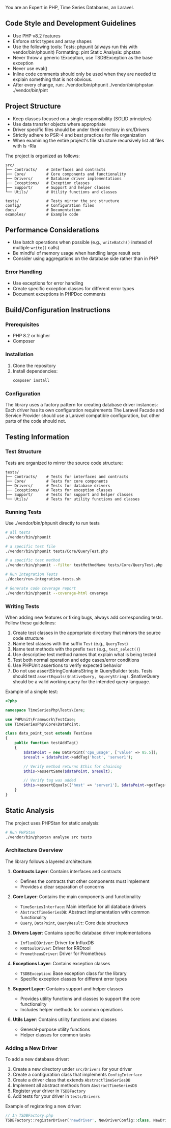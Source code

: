 You are an Expert in PHP, Time Series Databases, an Laravel.

## Code Style and Development Guidelines
- Use PHP v8.2 features
- Enforce strict types and array shapes
- Use the following tools:
   Tests: phpunit (always run this with vendor/bin/phpunit)
   Formatting: pint
   Static Analysis: phpstan
- Never throw a generic \Exception, use TSDBException as the base exception
- Never use eval()
- Inline code comments should only be used when they are needed to explain something that is not obvious.
- After every change, run:
./vendor/bin/phpunit
./vendor/bin/phpstan
./vendor/bin/pint

## Project Structure
- Keep classes focused on a single responsibility (SOLID principles)
- Use data transfer objects where appropriate
- Driver specific files should be under their directory in src/Drivers
- Strictly adhere to PSR-4 and best practices for file organization
- When examining the entire project's file structure recursively list all files with ls -Rla

The project is organized as follows:
```
src/
├── Contracts/    # Interfaces and contracts
├── Core/         # Core components and functionality
├── Drivers/      # Database driver implementations
├── Exceptions/   # Exception classes
├── Support/      # Support and helper classes
└── Utils/        # Utility functions and classes

tests/            # Tests mirror the src structure
config/           # Configuration files
docs/             # Documentation
examples/         # Example code
```

## Performance Considerations
- Use batch operations when possible (e.g., `writeBatch()` instead of multiple `write()` calls)
- Be mindful of memory usage when handling large result sets
- Consider using aggregations on the database side rather than in PHP

### Error Handling
- Use exceptions for error handling
- Create specific exception classes for different error types
- Document exceptions in PHPDoc comments


## Build/Configuration Instructions

### Prerequisites
- PHP 8.2 or higher
- Composer

### Installation
1. Clone the repository
2. Install dependencies:
   ```bash
   composer install
   ```

### Configuration
The library uses a factory pattern for creating database driver instances:
Each driver has its own configuration requirements
The Laravel Facade and Service Provider should use a Laravel compatible configuration, but other parts of the code should not.

## Testing Information

### Test Structure
Tests are organized to mirror the source code structure:

```
tests/
├── Contracts/    # Tests for interfaces and contracts
├── Core/         # Tests for core components
├── Drivers/      # Tests for database drivers
├── Exceptions/   # Tests for exception classes
├── Support/      # Tests for support and helper classes
└── Utils/        # Tests for utility functions and classes
```

### Running Tests
Use ./vendor/bin/phpunit directly to run tests

```bash
# all tests
./vendor/bin/phpunit

# a specific test file
./vendor/bin/phpunit tests/Core/QueryTest.php

# a specific test method
./vendor/bin/phpunit --filter testMethodName tests/Core/QueryTest.php

# Run Integration Tests
./docker/run-integration-tests.sh

# Generate code coverage report
./vendor/bin/phpunit --coverage-html coverage
```

### Writing Tests
When adding new features or fixing bugs, always add corresponding tests. Follow these guidelines:

1. Create test classes in the appropriate directory that mirrors the source code structure
2. Name test classes with the suffix `Test` (e.g., `QueryTest`)
3. Name test methods with the prefix `test` (e.g., `test_select()`)
4. Use descriptive test method names that explain what is being tested
5. Test both normal operation and edge cases/error conditions
6. Use PHPUnit assertions to verify expected behavior
7. Do not use assertStringContainsString in QueryBuilder tests. Tests should test `assertEquals($nativeQuery, $queryString)`. $nativeQuery should be a valid working query for the intended query language. 

Example of a simple test:

```php
<?php

namespace TimeSeriesPhp\Tests\Core;

use PHPUnit\Framework\TestCase;
use TimeSeriesPhp\Core\DataPoint;

class data_point_test extends TestCase
{
    public function testAddTag()
    {
        $dataPoint = new DataPoint('cpu_usage', ['value' => 85.5]);
        $result = $dataPoint->addTag('host', 'server1');

        // Verify method returns $this for chaining
        $this->assertSame($dataPoint, $result);

        // Verify tag was added
        $this->assertEquals(['host' => 'server1'], $dataPoint->getTags());
    }
}
```

## Static Analysis

The project uses PHPStan for static analysis:

```bash
# Run PHPStan
./vendor/bin/phpstan analyse src tests
```

### Architecture Overview
The library follows a layered architecture:

1. **Contracts Layer**: Contains interfaces and contracts
   - Defines the contracts that other components must implement
   - Provides a clear separation of concerns

2. **Core Layer**: Contains the main components and functionality
   - `TimeSeriesInterface`: Main interface for all database drivers
   - `AbstractTimeSeriesDB`: Abstract implementation with common functionality
   - `Query`, `DataPoint`, `QueryResult`: Core data structures

3. **Drivers Layer**: Contains specific database driver implementations
   - `InfluxDBDriver`: Driver for InfluxDB
   - `RRDtoolDriver`: Driver for RRDtool
   - `PrometheusDriver`: Driver for Prometheus

4. **Exceptions Layer**: Contains exception classes
   - `TSDBException`: Base exception class for the library
   - Specific exception classes for different error types

5. **Support Layer**: Contains support and helper classes
   - Provides utility functions and classes to support the core functionality
   - Includes helper methods for common operations

6. **Utils Layer**: Contains utility functions and classes
   - General-purpose utility functions
   - Helper classes for common tasks

### Adding a New Driver
To add a new database driver:

1. Create a new directory under `src/Drivers` for your driver
2. Create a configuration class that implements `ConfigInterface`
3. Create a driver class that extends `AbstractTimeSeriesDB`
4. Implement all abstract methods from `AbstractTimeSeriesDB`
5. Register your driver in `TSDBFactory`
6. Add tests for your driver in `tests/Drivers`

Example of registering a new driver:

```php
// In TSDBFactory.php
TSDBFactory::registerDriver('newdriver', NewDriverConfig::class, NewDriver::class);
```
